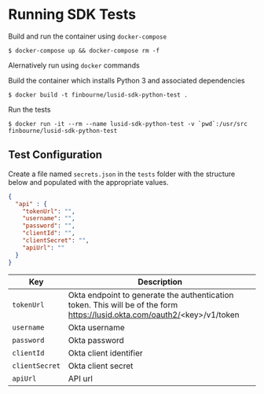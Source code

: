 # Running SDK Tests

Build and run the container using `docker-compose`

```
$ docker-compose up && docker-compose rm -f
```

Alernatively run using `docker` commands

Build the container which installs Python 3 and associated dependencies
```
$ docker build -t finbourne/lusid-sdk-python-test .
```

Run the tests
```
$ docker run -it --rm --name lusid-sdk-python-test -v `pwd`:/usr/src finbourne/lusid-sdk-python-test
```

## Test Configuration

Create a file named `secrets.json` in the `tests` folder with the structure below and populated with the appropriate values.

``` json
{
  "api" : {
    "tokenUrl": "",
    "username": "",
    "password": "",
    "clientId": "",
    "clientSecret": "",
    "apiUrl": ""
  }
}
```

| Key | Description |
| --- | --- |
| `tokenUrl` | Okta endpoint to generate the authentication token.  This will be of the form https://lusid.okta.com/oauth2/<key\>/v1/token |
| `username` | Okta username |
| `password` | Okta password |
| `clientId` | Okta client identifier |
| `clientSecret` | Okta client secret |
| `apiUrl` | API url |